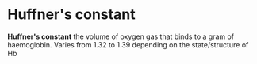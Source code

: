 ---
---
# Huffner's constant

**Huffner's constant** the volume of oxygen gas that binds to a gram of
haemoglobin. Varies from 1.32 to 1.39 depending on the state/structure
of Hb
